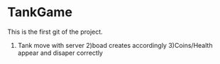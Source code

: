 # TankGame
This is the first git of the project.
1) Tank move with server
2)boad creates accordingly
3)Coins/Health appear and disaper correctly
